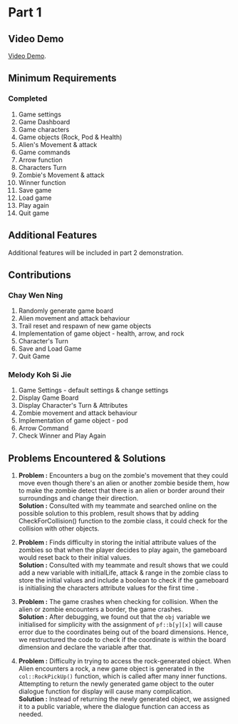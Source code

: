 # __Part 1__

## __Video Demo__

[Video Demo](https://youtu.be/gK5mI_Cnfos).

## __Minimum Requirements__

### Completed

1. Game settings
2. Game Dashboard
3. Game characters
4. Game objects (Rock, Pod & Health)
5. Alien's Movement & attack
6. Game commands
7. Arrow function
8. Characters Turn
9. Zombie's Movement & attack
10. Winner function
11. Save game
12. Load game
13. Play again
14. Quit game

## __Additional Features__

Additional features will be included in part 2 demonstration.

## __Contributions__

### Chay Wen Ning

1. Randomly generate game board
2. Alien movement and attack behaviour
3. Trail reset and respawn of new game objects 
4. Implementation of game object - health, arrow, and rock
5. Character's Turn
6. Save and Load Game
7. Quit Game

### Melody Koh Si Jie

1. Game Settings - default settings & change settings
2. Display Game Board
3. Display Character's Turn & Attributes
4. Zombie movement and attack behaviour
5. Implementation of game object - pod
6. Arrow Command
7. Check Winner and Play Again


## __Problems Encountered & Solutions__

1. __Problem :__ Encounters a bug on the zombie's movement that they could move even though there's an alien or another zombie beside them, how to make the zombie detect that there is an alien or border around their surroundings and change their direction. <br/>
   __Solution :__ Consulted with my teammate and searched online on the possible solution to this problem, result shows that by adding CheckForCollision() function to the zombie class, it could check for the collision with other objects.

2. __Problem :__ Finds difficulty in storing the initial attribute values of the zombies so that when the player decides to play again, the gameboard would reset back to their initial values.<br/>
   __Solution :__ Consulted with my teammate and result shows that we could add a new variable with initialLife, attack & range in the zombie class to store the initial values and include a boolean to check if the gameboard is initialising the characters attribute values for the first time .

3. __Problem :__ The game crashes when checking for collision. When the alien or zombie encounters a border, the game crashes.<br/>
   __Solution :__ After debugging, we found out that the ```obj``` variable we initialised for simplicity with the assignment of ```pf::b[y][x]``` will cause error due to the coordinates being out of the board dimensions. Hence, we restructured the code to check if the coordinate is within the board dimension and declare the variable after that.

4. __Problem :__ Difficulty in trying to access the rock-generated object. When Alien encounters a rock, a new game object is generated in the ```col::RockPickUp()``` function, which is called after many inner functions. Attempting to return the newly generated game object to the outer dialogue function for display will cause many complication.<br/>
   __Solution :__  Instead of returning the newly generated object, we assigned it to a public variable, where the dialogue function can access as needed.  